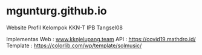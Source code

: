 # mgunturg.github.io
Website Profil Kelompok KKN-T IPB Tangsel08

Implementas Web : www.kknjelupang.team
API             : https://covid19.mathdro.id/
Template        : https://colorlib.com/wp/template/solmusic/
